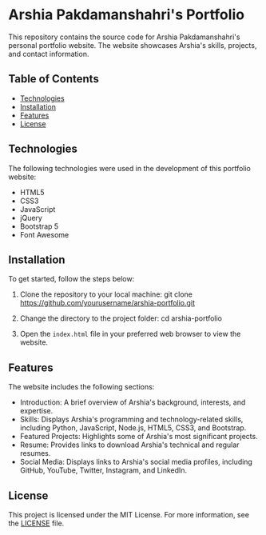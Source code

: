 # Arshia Pakdamanshahri's Portfolio

This repository contains the source code for Arshia Pakdamanshahri's personal portfolio website. The website showcases Arshia's skills, projects, and contact information.

## Table of Contents

- [Technologies](#technologies)
- [Installation](#installation)
- [Features](#features)
- [License](#license)

## Technologies

The following technologies were used in the development of this portfolio website:

- HTML5
- CSS3
- JavaScript
- jQuery
- Bootstrap 5
- Font Awesome

## Installation

To get started, follow the steps below:

1. Clone the repository to your local machine:
git clone https://github.com/yourusername/arshia-portfolio.git

2. Change the directory to the project folder:
cd arshia-portfolio

3. Open the `index.html` file in your preferred web browser to view the website.

## Features

The website includes the following sections:

- Introduction: A brief overview of Arshia's background, interests, and expertise.
- Skills: Displays Arshia's programming and technology-related skills, including Python, JavaScript, Node.js, HTML5, CSS3, and Bootstrap.
- Featured Projects: Highlights some of Arshia's most significant projects.
- Resume: Provides links to download Arshia's technical and regular resumes.
- Social Media: Displays links to Arshia's social media profiles, including GitHub, YouTube, Twitter, Instagram, and LinkedIn.

## License

This project is licensed under the MIT License. For more information, see the [LICENSE](LICENSE) file.
